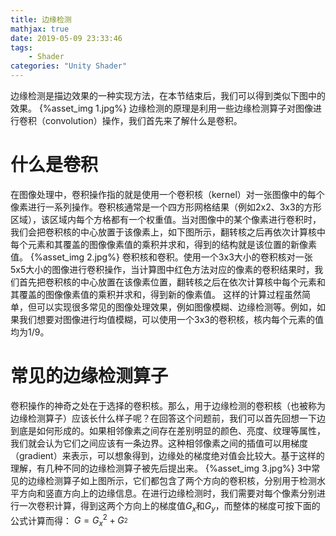 ```yaml
---
title: 边缘检测
mathjax: true
date: 2019-05-09 23:33:46
tags:
    - Shader
categories: "Unity Shader"
---
```

边缘检测是描边效果的一种实现方法，在本节结束后，我们可以得到类似下图中的效果。
{%asset_img 1.jpg%}
边缘检测的原理是利用一些边缘检测算子对图像进行卷积（convolution）操作，我们首先来了解什么是卷积。
# 什么是卷积
在图像处理中，卷积操作指的就是使用一个卷积核（kernel）对一张图像中的每个像素进行一系列操作。卷积核通常是一个四方形网格结果（例如2x2、3x3的方形区域），该区域内每个方格都有一个权重值。当对图像中的某个像素进行卷积时，我们会把卷积核的中心放置于该像素上，如下图所示，翻转核之后再依次计算核中每个元素和其覆盖的图像像素值的乘积并求和，得到的结构就是该位置的新像素值。
{%asset_img 2.jpg%}
卷积核和卷积。使用一个3x3大小的卷积核对一张5x5大小的图像进行卷积操作，当计算图中红色方法对应的像素的卷积结果时，我们首先把卷积核的中心放置在该像素位置，翻转核之后在依次计算核中每个元素和其覆盖的图像像素值的乘积并求和，得到新的像素值。
这样的计算过程虽然简单，但可以实现很多常见的图像处理效果，例如图像模糊、边缘检测等。例如，如果我们想要对图像进行均值模糊，可以使用一个3x3的卷积核，核内每个元素的值均为1/9。
# 常见的边缘检测算子
卷积操作的神奇之处在于选择的卷积核。那么，用于边缘检测的卷积核（也被称为边缘检测算子）应该长什么样子呢？在回答这个问题前，我们可以首先回想一下边到底是如何形成的。如果相邻像素之间存在差别明显的颜色、亮度、纹理等属性，我们就会认为它们之间应该有一条边界。这种相邻像素之间的插值可以用梯度（gradient）来表示，可以想象得到，边缘处的梯度绝对值会比较大。基于这样的理解，有几种不同的边缘检测算子被先后提出来。
{%asset_img 3.jpg%}
3中常见的边缘检测算子如上图所示，它们都包含了两个方向的卷积核，分别用于检测水平方向和竖直方向上的边缘信息。在进行边缘检测时，我们需要对每个像素分别进行一次卷积计算，得到这两个方向上的梯度值$G_x$和$G_y$，而整体的梯度可按下面的公式计算而得：
$G=G_x^2+G_^2$